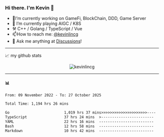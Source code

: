 ### Hi there. I'm Kevin 👋

- 🔭I’m currently working on GameFi, BlockChain, DDD, Game Server
- 🌱 I’m currently playing AIGC / K8S
-   :hammer_and_pick: C++ / Golang / TypeScript / Vue
- 📫How to reach me: [@kevinlincg](https://twitter.com/kevinlincg) 
-   :thought_balloon: Ask me anything at [Discussions](https://github.com/kevinlincg/kevinlincg/issues/new)!

---

📈 my github stats

<p align="center"> <img src="https://github-readme-stats-ouuan.vercel.app/api?username=kevinlincg&theme=dark&show_icons=true&count_private=true" alt="kevinlincg" />

---

#### :bar_chart: 

<!--START_SECTION:waka-->

```txt
From: 09 November 2022 - To: 27 October 2025

Total Time: 1,194 hrs 26 mins

Go                         1,019 hrs 37 mins>>>>>>>>>>>>>>>>>>>>>----   85.36 %
TypeScript                 37 hrs 24 mins  >------------------------   03.13 %
YAML                       22 hrs 16 mins  -------------------------   01.86 %
Bash                       12 hrs 58 mins  -------------------------   01.09 %
Markdown                   10 hrs 42 mins  -------------------------   00.90 %
```

<!--END_SECTION:waka-->
